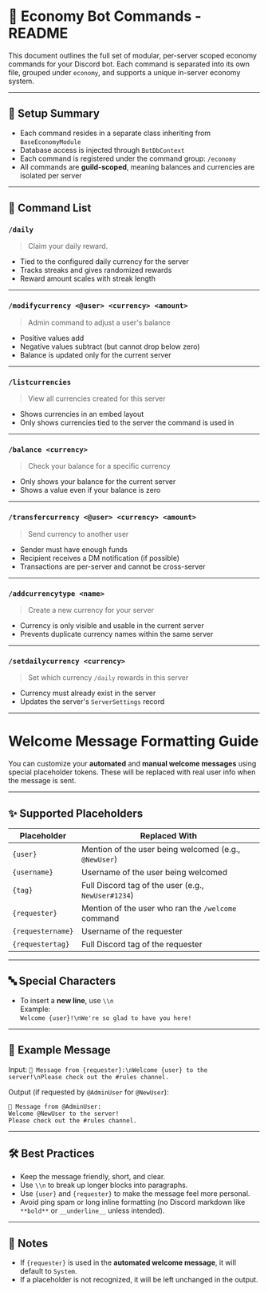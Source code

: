 # 💸 Economy Bot Commands - README

This document outlines the full set of modular, per-server scoped economy commands for your Discord bot.
Each command is separated into its own file, grouped under `economy`, and supports a unique in-server economy system.

---

## 🔧 Setup Summary

- Each command resides in a separate class inheriting from `BaseEconomyModule`
- Database access is injected through `BotDbContext`
- Each command is registered under the command group: `/economy`
- All commands are **guild-scoped**, meaning balances and currencies are isolated per server

---

## 📜 Command List

### `/daily`

> Claim your daily reward.

- Tied to the configured daily currency for the server
- Tracks streaks and gives randomized rewards
- Reward amount scales with streak length

---

### `/modifycurrency <@user> <currency> <amount>`

> Admin command to adjust a user's balance

- Positive values add
- Negative values subtract (but cannot drop below zero)
- Balance is updated only for the current server

---

### `/listcurrencies`

> View all currencies created for this server

- Shows currencies in an embed layout
- Only shows currencies tied to the server the command is used in

---

### `/balance <currency>`

> Check your balance for a specific currency

- Only shows your balance for the current server
- Shows a value even if your balance is zero

---

### `/transfercurrency <@user> <currency> <amount>`

> Send currency to another user

- Sender must have enough funds
- Recipient receives a DM notification (if possible)
- Transactions are per-server and cannot be cross-server

---

### `/addcurrencytype <name>`

> Create a new currency for your server

- Currency is only visible and usable in the current server
- Prevents duplicate currency names within the same server

---

### `/setdailycurrency <currency>`

> Set which currency `/daily` rewards in this server

- Currency must already exist in the server
- Updates the server's `ServerSettings` record

---

# Welcome Message Formatting Guide

You can customize your **automated** and **manual welcome messages** using special placeholder tokens. These will be replaced with real user info when the message is sent.

---

## ✨ Supported Placeholders

| Placeholder       | Replaced With                                         |
| ----------------- | ----------------------------------------------------- |
| `{user}`          | Mention of the user being welcomed (e.g., `@NewUser`) |
| `{username}`      | Username of the user being welcomed                   |
| `{tag}`           | Full Discord tag of the user (e.g., `NewUser#1234`)   |
| `{requester}`     | Mention of the user who ran the `/welcome` command    |
| `{requestername}` | Username of the requester                             |
| `{requestertag}`  | Full Discord tag of the requester                     |

---

## 🔤 Special Characters

- To insert a **new line**, use `\\n`  
  Example:  
   `Welcome {user}!\nWe're so glad to have you here!`

---

## 🧪 Example Message

Input:
`📣 Message from {requester}:\nWelcome {user} to the server!\nPlease check out the #rules channel.`

Output (if requested by `@AdminUser` for `@NewUser`):

```
📣 Message from @AdminUser:
Welcome @NewUser to the server!
Please check out the #rules channel.
```

---

## 🛠 Best Practices

- Keep the message friendly, short, and clear.
- Use `\\n` to break up longer blocks into paragraphs.
- Use `{user}` and `{requester}` to make the message feel more personal.
- Avoid ping spam or long inline formatting (no Discord markdown like `**bold**` or `__underline__` unless intended).

---

## 📌 Notes

- If `{requester}` is used in the **automated welcome message**, it will default to `System`.
- If a placeholder is not recognized, it will be left unchanged in the output.
